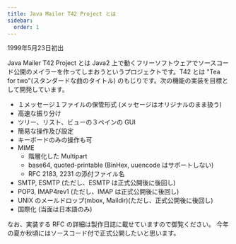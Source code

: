 ```yaml
---
title: Java Mailer T42 Project とは
sidebar:
  order: 1
---
```


1999年5月23日初出

Java Mailer T42 Project とは Java2 上で動くフリーソフトウェアでソースコード公開のメイラーを作ってしまおうというプロジェクトです。T42 とは "Tea for two"(スタンダードな曲のタイトル) のもじりです。次の機能の実装を目標として開発しています。

- １メッセージ１ファイルの保管形式 (メッセージはオリジナルのまま扱う)
- 高速な振り分け
- ツリー、リスト、ビューの３ペインの GUI
- 簡易な操作及び設定
- キーボードのみの操作も可
- MIME
    - 階層化した Multipart
    - base64, quoted-printable (BinHex, uuencode はサポートしない)
    - RFC 2183, 2231 の添付ファイル名
- SMTP, ESMTP (ただし、ESMTP は正式公開後に後回し)
- POP3, IMAP4rev1 (ただし、IMAP は正式公開後に後回し)
- UNIX のメールドロップ(mbox, Maildir)(ただし、正式公開後に後回し)
- 国際化 (当面は日本語のみ)

なお、実装する RFC の詳細は製作日誌に載せていますので御覧ください。
今年の夏か秋頃にはソースコード付で正式公開したいと思います。
